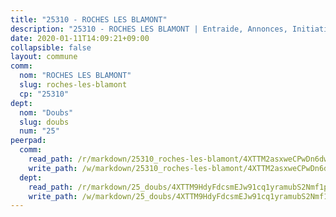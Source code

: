 ```yaml
---
title: "25310 - ROCHES LES BLAMONT"
description: "25310 - ROCHES LES BLAMONT | Entraide, Annonces, Initiatives"
date: 2020-01-11T14:09:21+09:00
collapsible: false
layout: commune
comm:
  nom: "ROCHES LES BLAMONT"
  slug: roches-les-blamont
  cp: "25310"
dept:
  nom: "Doubs"
  slug: doubs
  num: "25"
peerpad:
  comm:
    read_path: /r/markdown/25310_roches-les-blamont/4XTTM2asxweCPwDn6dw4ikGesN3J6x69vUYjSbC2Tq4t2fB7i
    write_path: /w/markdown/25310_roches-les-blamont/4XTTM2asxweCPwDn6dw4ikGesN3J6x69vUYjSbC2Tq4t2fB7i-K3TgUPQXzdutfmBTkiEAiz29noRqbecsdgGYQzuKrssNbXsJRxeaACaKZzZtMguXhdsDv16EUe1UFiuJJrZtShq1q1xqYbxfiv9XLpnxooutKWWbDGRwtJzaJL7kXB8hz4BNV7ec
  dept:
    read_path: /r/markdown/25_doubs/4XTTM9HdyFdcsmEJw91cq1yramubS2Nmf1ps2s84xcMxY74Zv
    write_path: /w/markdown/25_doubs/4XTTM9HdyFdcsmEJw91cq1yramubS2Nmf1ps2s84xcMxY74Zv-K3TgURza6A4QY75MscA2g52nUX9tjMQaHW9mgBSgyRKNNp3M6gkaXA9iDDtpbSx22mTSZbQLYS1izbwsznz8e9u5BERCmGKxZ379xV2nAaDe1bGyxrjytc7G1EcbGtknRFYQ1Lxp
---
```


